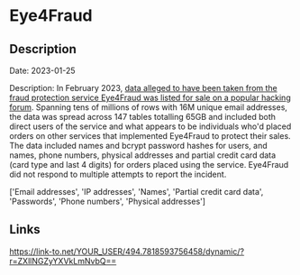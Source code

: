 # Eye4Fraud

## Description

Date: 2023-01-25

Description:
In February 2023, <a href="https://twitter.com/FalconFeedsio/status/1622838659689988098" target="_blank" rel="noopener">data alleged to have been taken from the fraud protection service Eye4Fraud was listed for sale on a popular hacking forum</a>. Spanning tens of millions of rows with 16M unique email addresses, the data was spread across 147 tables totalling 65GB and included both direct users of the service and what appears to be individuals who'd placed orders on other services that implemented Eye4Fraud to protect their sales. The data included names and bcrypt password hashes for users, and names, phone numbers, physical addresses and partial credit card data (card type and last 4 digits) for orders placed using the service. Eye4Fraud did not respond to multiple attempts to report the incident.


['Email addresses', 'IP addresses', 'Names', 'Partial credit card data', 'Passwords', 'Phone numbers', 'Physical addresses']

## Links

https://link-to.net/YOUR_USER/494.7818593756458/dynamic/?r=ZXllNGZyYXVkLmNvbQ==